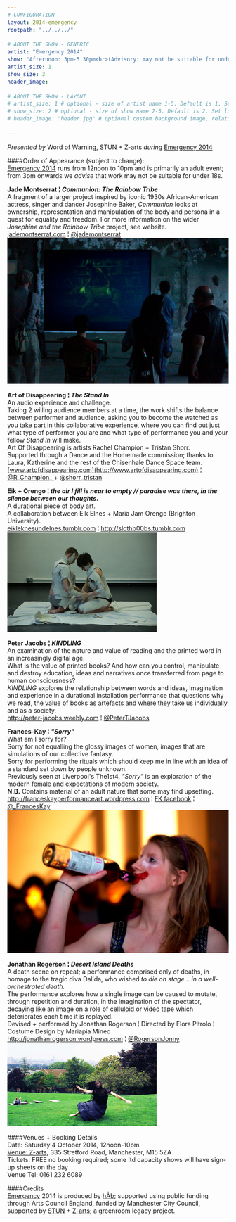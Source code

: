 ```yaml
---
# CONFIGURATION
layout: 2014-emergency
rootpath: "../../../"

# ABOUT THE SHOW - GENERIC
artist: "Emergency 2014"
show: "Afternoon: 3pm-5.30pm<br>(Advisory: may not be suitable for under 18s)"
artist_size: 1
show_size: 3
header_image:

# ABOUT THE SHOW - LAYOUT
# artist_size: 1 # optional - size of artist name 1-5. Default is 1. Set longer names to lower values
# show_size: 2 # optional - size of show name 2-5. Default is 2. Set longer names to lower values
# header_image: "header.jpg" # optional custom background image, relative to current page

---
```

*Presented by* Word of Warning, STUN + Z-arts *during* [Emergency 2014](/archive/2014-emergency)    
          
####Order of Appearance (subject to change):      
[Emergency 2014](/archive/2014-emergency) runs from 12noon to 10pm and is primarily an adult event; from 3pm onwards we *advise* that work may not be suitable for under 18s.      
          
**Jade Montserrat ¦ *Communion: The Rainbow Tribe***        
A fragment of a larger project inspired by iconic 1930s African-American actress, singer and dancer Josephine Baker, *Communion* looks at ownership, representation and manipulation of the body and persona in a quest for equality and freedom. For more information on the wider *Josephine and the Rainbow Tribe* project, see website.          
[jademontserrat.com](http://jademontserrat.com) ¦ [@jademontserrat](http://twitter.com/jademontserrat)        
![Jade Monserrat](JadeM.jpg)            
          
**Art of Disappearing ¦ *The Stand In***          
An audio experience and challenge.      
Taking 2 willing audience members at a time, the work shifts the balance between performer and audience, asking you to become the watched as you take part in this collaborative experience, where you can find out just what type of performer you are and what type of performance you and your fellow *Stand In* will make.              
Art Of Disappearing is artists Rachel Champion + Tristan Shorr.       
Supported through a Dance and the Homemade commission; thanks to Laura, Katherine and the rest of the Chisenhale Dance Space team.  
[www.artofdisappearing.com](http://www.artofdisappearing.com) ¦ [@R_Champion_ ](http://twitter.com/R_Champion_) + [@shorr_tristan](http://twitter.com/shorr_tristan)          
          
**Eik + Orengo ¦ *the air I fill is near to empty // paradise was there, in the silence between our thoughts.***         
A durational piece of body art.         
A collaboration between Eik Elnes + Maria Jam Orengo (Brighton University).     
[eikleknesundelnes.tumblr.com](http://eikleknesundelnes.tumblr.com/post/75807321593/the-air-i-fill-is-near-to-empty-paradise-was
) ¦ <http://slothb00bs.tumblr.com>      
![Eik+Orengo](EikOrengo.jpg)            
          
**Peter Jacobs ¦ *KINDLING***           
An examination of the nature and value of reading and the printed word in an increasingly digital age.        
What is the value of printed books? And how can you control, manipulate and destroy education, ideas and narratives once transferred from page to human consciousness?                         
*KINDLING* explores the relationship between words and ideas, imagination and experience in a durational installation performance that questions why we read, the value of books as artefacts and where they take us individually and as a society.     
<http://peter-jacobs.weebly.com> ¦ [@PeterTJacobs](http://twitter.com/PeterTJacobs)            
          
**Frances-Kay ¦ *"Sorry"***             
What am I sorry for?          
Sorry for not equalling the glossy images of women, images that are simulations of our collective fantasy.              
Sorry for performing the rituals which should keep me in line with an idea of a standard set down by people unknown.    
Previously seen at Liverpool's The1st4, *"Sorry"*  is an exploration of the modern female and expectations of modern society.     
**N.B.** Contains material of an adult nature that some may find upsetting.             
<http://franceskayperformanceart.wordpress.com> ¦ [FK facebook](http://www.facebook.com/artists.FrancesKay) ¦ [@_FrancesKay](http://twitter.com/_FrancesKay)              
![Frances-Kay](FrancesKay.jpg)          
          
**Jonathan Rogerson ¦ *Desert Island Deaths***              
A death scene on repeat; a performance comprised only of deaths, in homage to the tragic diva Dalida, who wished *to die on stage… in a well-orchestrated death.*            
The performance explores how a single image can be caused to mutate, through repetition and duration, in the imagination of the spectator, decaying like an image on a role of celluloid or video tape which deteriorates each time it is replayed.               
Devised + performed by Jonathan Rogerson ¦ Directed by Flora Pitrolo ¦ Costume Design by Mariapia Mineo       
<http://jonathanrogerson.wordpress.com> ¦ [@RogersonJonny](http://twitter.com/RogersonJonny)        
![Jonathan Rogerson](JRogerson.jpg)               
          
####Venues + Booking Details            
Date: Saturday 4 October 2014, 12noon-10pm        
[Venue: Z-arts](http://www.z-arts.org/about-us/getting-here), 335 Stretford Road, Manchester, M15 5ZA         
Tickets: FREE no booking required; some ltd capacity shows will have sign-up sheets on the day      
Venue Tel: 0161 232 6089      
          
####Credits         
[Emergency](/hab/emergency) 2014 is produced by [hÅb](/hab); supported using public funding through Arts Council England, funded by Manchester City Council, supported by [STUN](http://stunlive.com) + [Z-arts](http://www.z-arts.org); a greenroom legacy project.
